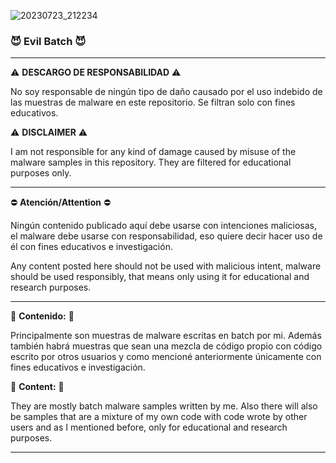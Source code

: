 ![20230723_212234](https://github.com/5kidRo0t/Evil_Batch/assets/137389975/473a7e4a-a584-43ba-a6c3-3288ec4391e3)

### 😈 Evil Batch 😈

---

⚠️ **DESCARGO DE RESPONSABILIDAD** ⚠️

No soy responsable de ningún tipo de daño causado por el uso indebido de las muestras de malware en este repositorio. Se filtran solo con fines educativos.

⚠️ **DISCLAIMER** ⚠️

I am not responsible for any kind of damage caused by misuse of the malware samples in this repository.  They are filtered for educational purposes only.

---

⛔ **Atención/Attention** ⛔

Ningún contenido publicado aquí debe usarse con intenciones maliciosas, el malware debe usarse con responsabilidad, eso quiere decir hacer uso de él con fines educativos e investigación.

Any content posted here should not be used with malicious intent, malware should be used responsibly, that means only using it for educational and research purposes.

---

🦠 **Contenido:** 🐛

Principalmente son muestras de malware escritas en batch por mi. Además también habrá muestras que sean una mezcla de código propio con código escrito por otros usuarios y como mencioné anteriormente únicamente con fines educativos e investigación.

🦠 **Content:** 🐛

They are mostly batch malware samples written by me. Also there will also be samples that are a mixture of my own code with code wrote by other users and as I mentioned before, only for educational and research purposes.

---